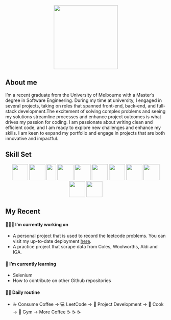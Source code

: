 <p align="center">
  <img src="https://github.com/edisonyls/edisonyls/assets/89026659/80c0e97b-a0df-4a53-b45d-ac7927aa5533" width="200">
</p>



## About me

I’m a recent graduate from the University of Melbourne with a Master’s degree in Software Engineering. During my time at university, I engaged in several projects, taking on roles that spanned front-end, back-end, and full-stack development.The excitement of solving complex problems and seeing my solutions streamline processes and enhance project outcomes is what drives my passion for coding. I am passionate about writing clean and efficient code, and I am ready to explore new challenges and enhance my skills. I am keen to expand my portfolio and engage in projects that are both innovative and impactful.

## Skill Set
<p align="center">
  <img src="https://github.com/edisonyls/edisonyls/assets/89026659/db7c7f13-d412-422e-a504-e4fc03370ce8" width="50" height="50">
  <img src="https://github.com/edisonyls/edisonyls/assets/89026659/736f2e88-3510-41b1-999d-de25ba009ea7" width="50" height="50">
  <img src="https://github.com/edisonyls/edisonyls/assets/89026659/e711b924-99b4-4373-ac6b-6cb4e2101001" width="30" height="50">
  <img src="https://github.com/edisonyls/edisonyls/assets/89026659/3a062f1e-b7bd-4a0c-9c64-a89d294d6c58" width="50" height="50">
  <img src="https://github.com/edisonyls/edisonyls/assets/89026659/12d3672f-aec3-4cf3-b32c-bcba405efa7e" width="50" height="50">
  <img src="https://github.com/edisonyls/edisonyls/assets/89026659/746c49ee-3efb-4a06-a3cb-ee771db199cb" width="50" height="50">
  <img src="https://github.com/edisonyls/edisonyls/assets/89026659/c9a41a37-50d3-4d49-a201-76441ed6383d" width="50" height="50">
  <img src="https://github.com/edisonyls/edisonyls/assets/89026659/7a0bacb3-2b1c-497e-bc0a-51cc13088c18" width="50" height="50">
  <img src="https://github.com/edisonyls/edisonyls/assets/89026659/95d940f3-7e07-49f7-9f9f-327e1e01a0f6" width="50" height="50">
  <img src="https://github.com/edisonyls/edisonyls/assets/89026659/19473b79-79b8-4ea1-a563-40f12c835e6b" width="50" height="50">
  <img src="https://github.com/edisonyls/edisonyls/assets/89026659/da4dc90d-20be-44e9-8a6f-ba43bfa2bd2c" width="50" height="50">
</p>

## My Recent

#### 🧑🏻‍💻 I’m currently working on 
- A personal project that is used to record the leetcode problems. You can visit my up-to-date deployment [here](https://www.ylslc.org).
- A practice project that scrape data from Coles, Woolworths, Aldi and IGA.

#### 🎯 I’m currently learning
- Selenium
- How to contribute on other Github repositories

#### 🏃‍♀ Daily routine
- :coffee: Consume Coffee -> 💻 LeetCode -> 🚀 Project Development -> 🍳 Cook -> 💪 Gym -> More Coffee :coffee: :coffee: :coffee:







<!--
**edisonyls/edisonyls** is a ✨ _special_ ✨ repository because its `README.md` (this file) appears on your GitHub profile.

Here are some ideas to get you started:

- 🔭 I’m currently working on ...
- 🌱 I’m currently learning ...
- 👯 I’m looking to collaborate on ...
- 🤔 I’m looking for help with ...
- 💬 Ask me about ...
- 📫 How to reach me: ...
- 😄 Pronouns: ...
- ⚡ Fun fact: ...
-->
